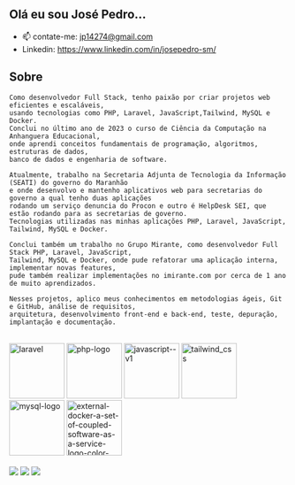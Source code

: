 ## Olá eu sou José Pedro...

-  📫 contate-me: jp14274@gmail.com
- Linkedin: https://www.linkedin.com/in/josepedro-sm/
## Sobre
```
Como desenvolvedor Full Stack, tenho paixão por criar projetos web eficientes e escaláveis,
usando tecnologias como PHP, Laravel, JavaScript,Tailwind, MySQL e Docker.
Conclui no último ano de 2023 o curso de Ciência da Computação na Anhanguera Educacional,
onde aprendi conceitos fundamentais de programação, algoritmos, estruturas de dados,
banco de dados e engenharia de software.

Atualmente, trabalho na Secretaria Adjunta de Tecnologia da Informação (SEATI) do governo do Maranhão
e onde desenvolvo e mantenho aplicativos web para secretarias do governo a qual tenho duas aplicações
rodando um serviço denuncia do Procon e outro é HelpDesk SEI, que estão rodando para as secretarias de governo.
Tecnologias utilizadas nas minhas aplicações PHP, Laravel, JavaScript, Tailwind, MySQL e Docker.

Conclui também um trabalho no Grupo Mirante, como desenvolvedor Full Stack PHP, Laravel, JavaScript,
Tailwind, MySQL e Docker, onde pude refatorar uma aplicação interna, implementar novas features,
pude também realizar implementações no imirante.com por cerca de 1 ano de muito aprendizados. 

Nesses projetos, aplico meus conhecimentos em metodologias ágeis, Git e GitHub, análise de requisitos,
arquitetura, desenvolvimento front-end e back-end, teste, depuração, implantação e documentação.
```
<div style="display: inline_block"><br>
  <img width="100" height="100" src="https://img.icons8.com/stickers/100/laravel.png" alt="laravel" />
  <img width="100" height="100" src="https://img.icons8.com/dusk/64/php-logo.png" alt="php-logo"/>
  <img width="100" height="100" src="https://img.icons8.com/color/48/javascript--v1.png" alt="javascript--v1"/>
  <img width="100" height="100" src="https://img.icons8.com/fluency/100/tailwind_css.png" alt="tailwind_css"/>
  <img width="100" height="100" src="https://img.icons8.com/color/100/mysql-logo.png" alt="mysql-logo"/>
  <img width="100" height="100" src="https://img.icons8.com/external-tal-revivo-color-tal-revivo/100/external-docker-a-set-of-coupled-software-as-a-service-logo-color-tal-revivo.png" alt="external-docker-a-set-of-coupled-software-as-a-service-logo-color-tal-revivo"/>
</div>
 
<div> 
  <br/>
  <a href="https://www.instagram.com/josepedroo_sm/" target="_blank"><img src="https://img.shields.io/badge/-Instagram-%23E4405F?style=for-the-badge&logo=instagram&logoColor=white" target="_blank"></a>
  <a href = "mailto:jp14274@gmail.com"><img src="https://img.shields.io/badge/-Gmail-%23333?style=for-the-badge&logo=gmail&logoColor=white" target="_blank"></a>
  <a href="https://www.linkedin.com/in/jos%C3%A9-pedro-s-mesquita-754b47173/" target="_blank"><img src="https://img.shields.io/badge/-LinkedIn-%230077B5?style=for-the-badge&logo=linkedin&logoColor=white" target="_blank"></a> 
</div>


